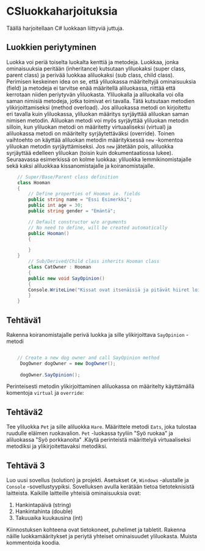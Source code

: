 # CSluokkaharjoituksia
Täällä harjoitellaan C# luokkaan liittyviä juttuja.

## Luokkien periytyminen
Luokka voi periä toiselta luokalta kenttiä ja metodeja. Luokkaa, jonka ominaisuuksia peritään (inheritance) kutsutaan yliluokaksi (super class, parent class) ja perivää luokkaa aliluokaksi (sub class, child class).
Perimisen keskeinen idea on se, että yliluokassa määriteltyjä ominaisuuksia (field) ja metodeja ei tarvitse enää määritellä aliluokassa, riittää että kerrotaan niiden periytyvän yliluokasta. Yliluokalla ja aliluokalla voi olla saman nimisiä metodeja, jotka toimivat eri tavalla. Tätä kutsutaan metodien ylikirjoittamiseksi (method overload). Jos aliluokassa metodi on kirjoitettu eri tavalla kuin yliluokassa, yliluokan määritys syrjäyttää aliluokan saman nimisen metodin. Aliluokan metodi voi myös syrjäyttää yliluokan metodin silloin, kun yliluokan metodi on määritetty virtuaaliseksi (virtual) ja aliluokassa metodi on määritelty syrjäytettäväksi (override). Toinen vaihtoehto on käyttää aliluokan metodin määrityksessä `new` -komentoa yliluokan metodin syrjäyttämiseksi.  Jos `new` jätetään pois, aliluokka syrjäyttää edelleen yliluokan (toisin kuin dokumentaatiossa lukee). Seuraavassa esimerkissä on kolme luokkaa: yliluokka lemmikinomistajalle sekä kaksi aliluokkaa kissanomistajalle ja koiranomistajalle.

```csharp
    // Super/Base/Parent class definition
    class Hooman
    {
        // Define properties of Hooman ie. fields
        public string name = "Essi Esimerkki";
        public int age = 30;
        public string gender = "Emäntä";

        // Default constructor w/o arguments
        // No need to define, will be created automatically
        public Hooman()
        {

        }
    }
        // Sub/Derived/Child class inherits Hooman class
        class CatOwner : Hooman
        {
        public new void SayOpinion()
        {
        Console.WriteLine("Kissat ovat itsenäisiä ja pitävät hiiret loitolla");
        }
    } 
```
## Tehtävä1
Rakenna koiranomistajalle perivä luokka ja sille ylikirjoittava `SayOpinion` -metodi
```csharp

    // Create a new dog owner and call SayOpinion method
     DogOwner dogOwner = new DogOwner();
    
     dogOwner.SayOpinion();   
```

Perinteisesti metodin ylikirjoittaminen aliluokassa on määritelty käyttämällä komentoja `virtual` ja `override`:

## Tehtävä2
Tee yliluokka `Pet` ja sille aliluokka `Hare`. Määrittele metodi `Eats`, joka tulostaa ruudulle eläimen ruokavalion. `Pet` -luokassa tyyliin "Syö ruokaa" ja aliluokassa "Syö porkkanoita" .Käytä perinteistä määrittelyä virtuaaliseksi metodiksi ja ylikirjoitettavaksi metodiksi. 

## Tehtävä 3
Luo uusi sovellus (solution) ja projekti. Asetukset `C#`, `Windows` -alustalle ja `Console` -sovellustyypiksi.
Sovelluksen avulla kerätään tietoa tietoteknisistä laitteista. Kaikille laitteille yhteisiä ominaisuuksia ovat:

1. Hankintapäivä (string)
2. Hankintahinta (double)
3. Takuuaika kuukausina (int)

Kiinnostuksen kohteena ovat tietokoneet, puhelimet ja tabletit. Rakenna näille luokkamääritykset ja periytä yhteiset ominaisuudet yliluokasta. Muista kommentoida koodia.
